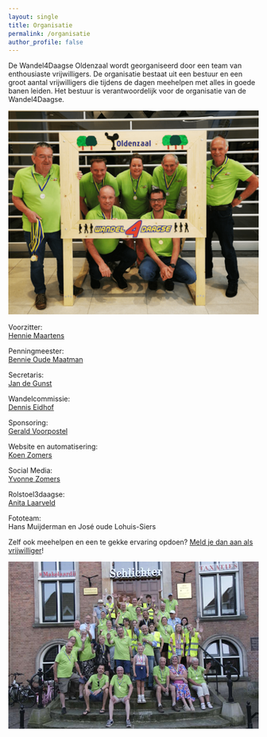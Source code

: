 ```yaml
---
layout: single
title: Organisatie
permalink: /organisatie
author_profile: false
---
```


De Wandel4Daagse Oldenzaal wordt georganiseerd door een team van enthousiaste vrijwilligers. De organisatie bestaat uit een bestuur en een groot aantal vrijwilligers die tijdens de dagen meehelpen met alles in goede banen leiden. Het bestuur is verantwoordelijk voor de organisatie van de Wandel4Daagse.

![Bestuur Wandel4Daagse Oldenzaal](/assets/images/teamfoto.png)

Voorzitter:  
[Hennie Maartens](/organisatie/hennie)  

Penningmeester:  
[Bennie Oude Maatman](/organisatie/bennie)  

Secretaris:  
[Jan de Gunst](/organisatie/jan)  

Wandelcommissie:  
[Dennis Eidhof](/organisatie/dennis)  

Sponsoring:  
[Gerald Voorpostel](/organisatie/gerald)  

Website en automatisering:  
[Koen Zomers](/organisatie/koen)  

Social Media:  
[Yvonne Zomers](/organisatie/yvonne)  

Rolstoel3daagse:  
[Anita Laarveld](/organisatie/anita)  

Fototeam:  
Hans Muijderman en José oude Lohuis-Siers  

Zelf ook meehelpen en een te gekke ervaring opdoen? [Meld je dan aan als vrijwilliger](/organisatie/vrijwilligers)!  

![Organisatie en vrijwilligers Wandel4Daagse Oldenzaal 2025](/assets/images/teamfoto2025.jpg)  